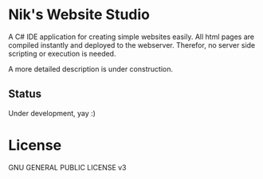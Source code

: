 # Nik's Website Studio
A C# IDE application for creating simple websites easily.
All html pages are compiled instantly and deployed to the webserver. Therefor, no server side scripting or execution is needed.

A more detailed description is under construction.

## Status
Under development, yay :)

# License
GNU GENERAL PUBLIC LICENSE v3
